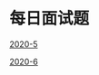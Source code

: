 # 每日面试题

[2020-5](https://github.com/sanzhixiong19860117/DayInterViewQuestions/tree/master/2020-5)

[2020-6](https://github.com/sanzhixiong19860117/DayInterViewQuestions/tree/master/2020-6)

